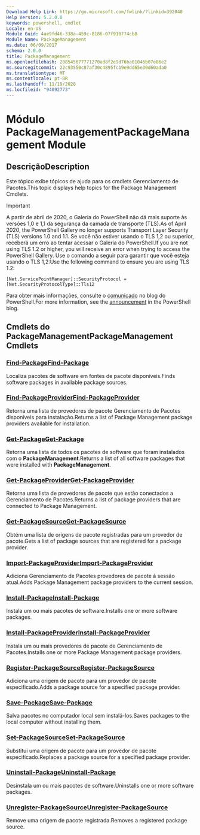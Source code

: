 ```yaml
---
Download Help Link: https://go.microsoft.com/fwlink/?linkid=392040
Help Version: 5.2.0.0
keywords: powershell, cmdlet
Locale: en-US
Module Guid: 4ae9fd46-338a-459c-8186-07f910774cb8
Module Name: PackageManagement
ms.date: 06/09/2017
schema: 2.0.0
title: PackageManagement
ms.openlocfilehash: 208545677771270ad8f2e9d76ba01046b07e86e2
ms.sourcegitcommit: 22c93550c87af30c4895fcb9e9dd65e30d60ada0
ms.translationtype: MT
ms.contentlocale: pt-BR
ms.lasthandoff: 11/19/2020
ms.locfileid: "94892773"
---
```

# <span data-ttu-id="a4004-103">Módulo PackageManagement</span><span class="sxs-lookup"><span data-stu-id="a4004-103">PackageManagement Module</span></span>

## <span data-ttu-id="a4004-104">Descrição</span><span class="sxs-lookup"><span data-stu-id="a4004-104">Description</span></span>

<span data-ttu-id="a4004-105">Este tópico exibe tópicos de ajuda para os cmdlets Gerenciamento de Pacotes.</span><span class="sxs-lookup"><span data-stu-id="a4004-105">This topic displays help topics for the Package Management Cmdlets.</span></span>

> [!IMPORTANT]
> <span data-ttu-id="a4004-106">A partir de abril de 2020, o Galeria do PowerShell não dá mais suporte às versões 1,0 e 1,1 da segurança da camada de transporte (TLS).</span><span class="sxs-lookup"><span data-stu-id="a4004-106">As of April 2020, the PowerShell Gallery no longer supports Transport Layer Security (TLS) versions 1.0 and 1.1.</span></span> <span data-ttu-id="a4004-107">Se você não estiver usando o TLS 1,2 ou superior, receberá um erro ao tentar acessar o Galeria do PowerShell.</span><span class="sxs-lookup"><span data-stu-id="a4004-107">If you are not using TLS 1.2 or higher, you will receive an error when trying to access the PowerShell Gallery.</span></span> <span data-ttu-id="a4004-108">Use o comando a seguir para garantir que você esteja usando o TLS 1,2:</span><span class="sxs-lookup"><span data-stu-id="a4004-108">Use the following command to ensure you are using TLS 1.2:</span></span>
>
> `[Net.ServicePointManager]::SecurityProtocol = [Net.SecurityProtocolType]::Tls12`
>
> <span data-ttu-id="a4004-109">Para obter mais informações, consulte o [comunicado](https://devblogs.microsoft.com/powershell/powershell-gallery-tls-support/) no blog do PowerShell.</span><span class="sxs-lookup"><span data-stu-id="a4004-109">For more information, see the [announcement](https://devblogs.microsoft.com/powershell/powershell-gallery-tls-support/) in the PowerShell blog.</span></span>

## <span data-ttu-id="a4004-110">Cmdlets do PackageManagement</span><span class="sxs-lookup"><span data-stu-id="a4004-110">PackageManagement Cmdlets</span></span>

### [<span data-ttu-id="a4004-111">Find-Package</span><span class="sxs-lookup"><span data-stu-id="a4004-111">Find-Package</span></span>](Find-Package.md)
<span data-ttu-id="a4004-112">Localiza pacotes de software em fontes de pacote disponíveis.</span><span class="sxs-lookup"><span data-stu-id="a4004-112">Finds software packages in available package sources.</span></span>

### [<span data-ttu-id="a4004-113">Find-PackageProvider</span><span class="sxs-lookup"><span data-stu-id="a4004-113">Find-PackageProvider</span></span>](Find-PackageProvider.md)
<span data-ttu-id="a4004-114">Retorna uma lista de provedores de pacote Gerenciamento de Pacotes disponíveis para instalação.</span><span class="sxs-lookup"><span data-stu-id="a4004-114">Returns a list of Package Management package providers available for installation.</span></span>

### [<span data-ttu-id="a4004-115">Get-Package</span><span class="sxs-lookup"><span data-stu-id="a4004-115">Get-Package</span></span>](Get-Package.md)
<span data-ttu-id="a4004-116">Retorna uma lista de todos os pacotes de software que foram instalados com o **PackageManagement**.</span><span class="sxs-lookup"><span data-stu-id="a4004-116">Returns a list of all software packages that were installed with **PackageManagement**.</span></span>

### [<span data-ttu-id="a4004-117">Get-PackageProvider</span><span class="sxs-lookup"><span data-stu-id="a4004-117">Get-PackageProvider</span></span>](Get-PackageProvider.md)
<span data-ttu-id="a4004-118">Retorna uma lista de provedores de pacote que estão conectados a Gerenciamento de Pacotes.</span><span class="sxs-lookup"><span data-stu-id="a4004-118">Returns a list of package providers that are connected to Package Management.</span></span>

### [<span data-ttu-id="a4004-119">Get-PackageSource</span><span class="sxs-lookup"><span data-stu-id="a4004-119">Get-PackageSource</span></span>](Get-PackageSource.md)
<span data-ttu-id="a4004-120">Obtém uma lista de origens de pacote registradas para um provedor de pacote.</span><span class="sxs-lookup"><span data-stu-id="a4004-120">Gets a list of package sources that are registered for a package provider.</span></span>

### [<span data-ttu-id="a4004-121">Import-PackageProvider</span><span class="sxs-lookup"><span data-stu-id="a4004-121">Import-PackageProvider</span></span>](Import-PackageProvider.md)
<span data-ttu-id="a4004-122">Adiciona Gerenciamento de Pacotes provedores de pacote à sessão atual.</span><span class="sxs-lookup"><span data-stu-id="a4004-122">Adds Package Management package providers to the current session.</span></span>

### [<span data-ttu-id="a4004-123">Install-Package</span><span class="sxs-lookup"><span data-stu-id="a4004-123">Install-Package</span></span>](Install-Package.md)
<span data-ttu-id="a4004-124">Instala um ou mais pacotes de software.</span><span class="sxs-lookup"><span data-stu-id="a4004-124">Installs one or more software packages.</span></span>

### [<span data-ttu-id="a4004-125">Install-PackageProvider</span><span class="sxs-lookup"><span data-stu-id="a4004-125">Install-PackageProvider</span></span>](Install-PackageProvider.md)
<span data-ttu-id="a4004-126">Instala um ou mais provedores de pacote de Gerenciamento de Pacotes.</span><span class="sxs-lookup"><span data-stu-id="a4004-126">Installs one or more Package Management package providers.</span></span>

### [<span data-ttu-id="a4004-127">Register-PackageSource</span><span class="sxs-lookup"><span data-stu-id="a4004-127">Register-PackageSource</span></span>](Register-PackageSource.md)
<span data-ttu-id="a4004-128">Adiciona uma origem de pacote para um provedor de pacote especificado.</span><span class="sxs-lookup"><span data-stu-id="a4004-128">Adds a package source for a specified package provider.</span></span>

### [<span data-ttu-id="a4004-129">Save-Package</span><span class="sxs-lookup"><span data-stu-id="a4004-129">Save-Package</span></span>](Save-Package.md)
<span data-ttu-id="a4004-130">Salva pacotes no computador local sem instalá-los.</span><span class="sxs-lookup"><span data-stu-id="a4004-130">Saves packages to the local computer without installing them.</span></span>

### [<span data-ttu-id="a4004-131">Set-PackageSource</span><span class="sxs-lookup"><span data-stu-id="a4004-131">Set-PackageSource</span></span>](Set-PackageSource.md)
<span data-ttu-id="a4004-132">Substitui uma origem de pacote para um provedor de pacote especificado.</span><span class="sxs-lookup"><span data-stu-id="a4004-132">Replaces a package source for a specified package provider.</span></span>

### [<span data-ttu-id="a4004-133">Uninstall-Package</span><span class="sxs-lookup"><span data-stu-id="a4004-133">Uninstall-Package</span></span>](Uninstall-Package.md)
<span data-ttu-id="a4004-134">Desinstala um ou mais pacotes de software.</span><span class="sxs-lookup"><span data-stu-id="a4004-134">Uninstalls one or more software packages.</span></span>

### [<span data-ttu-id="a4004-135">Unregister-PackageSource</span><span class="sxs-lookup"><span data-stu-id="a4004-135">Unregister-PackageSource</span></span>](Unregister-PackageSource.md)
<span data-ttu-id="a4004-136">Remove uma origem de pacote registrada.</span><span class="sxs-lookup"><span data-stu-id="a4004-136">Removes a registered package source.</span></span>
